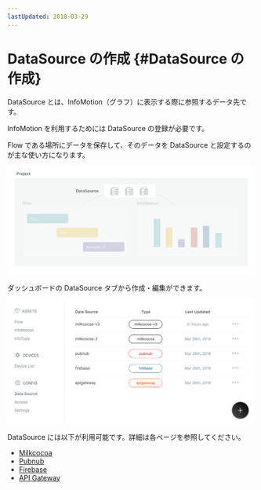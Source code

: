 ```yaml
---
lastUpdated: 2018-03-29
---
```


# DataSource の作成 {#DataSource の作成}

DataSource とは、InfoMotion（グラフ）に表示する際に参照するデータ先です。

InfoMotion を利用するためには DataSource の登録が必要です。

Flow である場所にデータを保存して、そのデータを DataSource と設定するのが主な使い方になります。

![](../_asset/images/InfoMotion/datasources/aboutdatasource.png) 

ダッシュボードの DataSource タブから作成・編集ができます。

![](../_asset/images/InfoMotion/datasources/datasource.png) 

DataSource には以下が利用可能です。詳細は各ページを参照してください。

- [Milkcocoa](./DataSource/Milkcocoa/CreateDataSource.md)
- [Pubnub](./DataSource/Pubnub/CreateDataSource.md)
- [Firebase](./DataSource/Firebase/CreateDataSource.md)
- [API Gateway](./DataSource/APIGateway/CreateDataSource.md)

